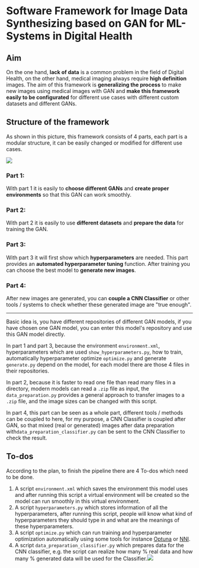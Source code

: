 # Software Framework for Image Data Synthesizing based on GAN for ML-Systems in Digital Health



## Aim

On the one hand, **lack of data** is a common problem in the field of Digital Health, on the other hand, medical imaging always require **high definition** images. The aim of this framework is **generalizing the process** to make new images using medical images with GAN and **make this framework easily to be configurated** for different use cases with different custom datasets and different GANs.



## Structure of the framework

As shown in this picture, this framework consists of 4 parts, each part is a modular structure, it can be easily changed or modified for different use cases. 

![](C:\Users\12081\Desktop\GAN\DA\06_Software_Framework\Framework.png)

### Part 1:

With part 1 it is easily to **choose different GANs** and **create proper environments** so that this GAN can work smoothly. 

### Part 2:

With part 2 it is easily to use **different datasets** and **prepare the data** for training the GAN.

### Part 3:

With part 3 it will first show which **hyperparameters** are needed. This part provides an **automated hyperparameter tuning** function. After training you can choose the best model to **generate new images**.

### Part 4:

After new images are generated, you can **couple a CNN Classifier** or other tools / systems to check whether these generated image are "true enough".



---



Basic idea is, you have different repositories of different GAN models, if you have chosen one GAN model, you can enter this model's repository and use this GAN model directly. 

In part 1 and part 3, because the environment `environment.xml`, hyperparameters which are used `show_hyperparameters.py`, how to train, automatically hyperparameter optimize `optimize.py` and generate `generate.py` depend on the model, for each model  there are those 4 files in their repositories.

In part 2, because it is faster to read one file than read many files in a directory, modern models can read a `.zip` file as input, the `data_preparation.py` provides a general approach to transfer images to a `.zip` file, and the image sizes can be changed with this script. 

In part 4, this part can be seen as a whole part, different tools / methods can be coupled to here, for my purpose, a CNN Classifier is coupled after GAN, so that mixed (real or generated) images after data preparation with`data_preparation_classifier.py` can be sent to the CNN Classifier to check the result.  



## To-dos

According to the plan, to finish the pipeline there are 4 To-dos which need to be done.

1.  A script `environment.xml` which saves the environment this model uses and after running this script a virtual environment will be created so the model can run smoothly in this virtual environment.
2. A script `hyperparameters.py` which stores information of all the hyperparameters, after running this script, people will know what kind of hyperparameters they should type in and what are the meanings of these hyperparameters.
3. A script `optimize.py` which can run training and hyperparameter optimization automatically using some tools for instance [Optuna](https://optuna.org/) or [NNI](https://nni.readthedocs.io/en/stable/).
4. A script `data_preparation_classifier.py` which prepares data for the CNN classifier, e.g. the script can realize how many % real data and how many % generated data will be used for the Classifier.![](C:\Users\12081\Desktop\GAN\DA\06_Software_Framework\GAN_Pipeline.jpg)
